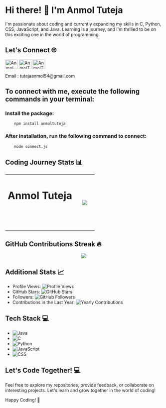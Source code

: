 # Hi there! 👋 I'm Anmol Tuteja

I'm passionate about coding and currently expanding my skills in C, Python, CSS, JavaScript, and Java. Learning is a journey, and I'm thrilled to be on this exciting one in the world of programming.

## Let's Connect 🌐
<p align="left">
<a href="https://twitter.com/Anmol_Tuteja_" target="blank"><img align="center" src="https://raw.githubusercontent.com/rahuldkjain/github-profile-readme-generator/master/src/images/icons/Social/twitter.svg" alt="Anmol_Tuteja_" height="30" width="40" /></a>
<a href="https://www.linkedin.com/in/anmol-tuteja-684b0327b/" target="blank"><img align="center" src="https://raw.githubusercontent.com/rahuldkjain/github-profile-readme-generator/master/src/images/icons/Social/linked-in-alt.svg" alt="AnmolTuteja" height="30" width="40" /></a>
<a href="https://leetcode.com/AnmolTuteja/" target="blank"><img align="center" src="https://raw.githubusercontent.com/rahuldkjain/github-profile-readme-generator/master/src/images/icons/Social/leet-code.svg" alt="AnmolTuteja" height="30" width="40" /></a>
</p>
Email : tutejaanmol54@gmail.com

## To connect with me, execute the following commands in your terminal:
 ### Install the package:
 
        npm install anmoltuteja
 ### After installation, run the following command to connect:

        node connect.js

## Coding Journey Stats 📊
<div align="center">
  <table  style="border:0px solid white; width:100%;">
    <tr style="border:0px;">
      <th style="border:0px;"><h1>Anmol Tuteja<a/><h1/><th/>
      <th style="border:0px;"><img src="https://github-readme-stats.vercel.app/api/top-langs/?username=AnmolTutejaGitHub&layout=compact&bg_color=000&title_color=fff&text_color=fff&border_color=fff"/><th/>
    <tr/>
  </table>
</div>

## GitHub Contributions Streak 🔥
<div align="center">
  <img src="https://github-readme-streak-stats.herokuapp.com/?user=AnmolTutejaGitHub&theme=dark&hide_border=false">
</div>

## Additional Stats 📈
- Profile Views: ![Profile Views](https://komarev.com/ghpvc/?username=AnmolTutejaGitHub&color=blue&style=flat-square)
- GitHub Stars: ![GitHub Stars](https://img.shields.io/github/stars/AnmolTutejaGitHub?style=social)
- Followers: ![GitHub Followers](https://img.shields.io/github/followers/AnmolTutejaGitHub?style=social)
- Contributions in the Last Year: ![Yearly Contributions](https://img.shields.io/github/last-commit/AnmolTutejaGitHub/AnmolTutejaGitHub?label=contributions%20in%20the%20last%20year)

## Tech Stack 💻
- ![Java](https://img.shields.io/badge/-Java-007396?style=flat-square&logo=java&logoColor=5382A1)
- ![C](https://img.shields.io/badge/-C-00599C?style=flat-square&logo=c&logoColor=A8B9CC)
- ![Python](https://img.shields.io/badge/-Python-3776AB?style=flat-square&logo=python&logoColor=FFD43B)
- ![JavaScript](https://img.shields.io/badge/-JavaScript-F7DF1E?style=flat-square&logo=javascript&logoColor=black)
- ![CSS](https://img.shields.io/badge/-CSS-1572B6?style=flat-square&logo=css3&logoColor=white)

## Let's Code Together! 💻
Feel free to explore my repositories, provide feedback, or collaborate on interesting projects. Let's learn and grow together in the world of coding!

Happy Coding! 🚀



